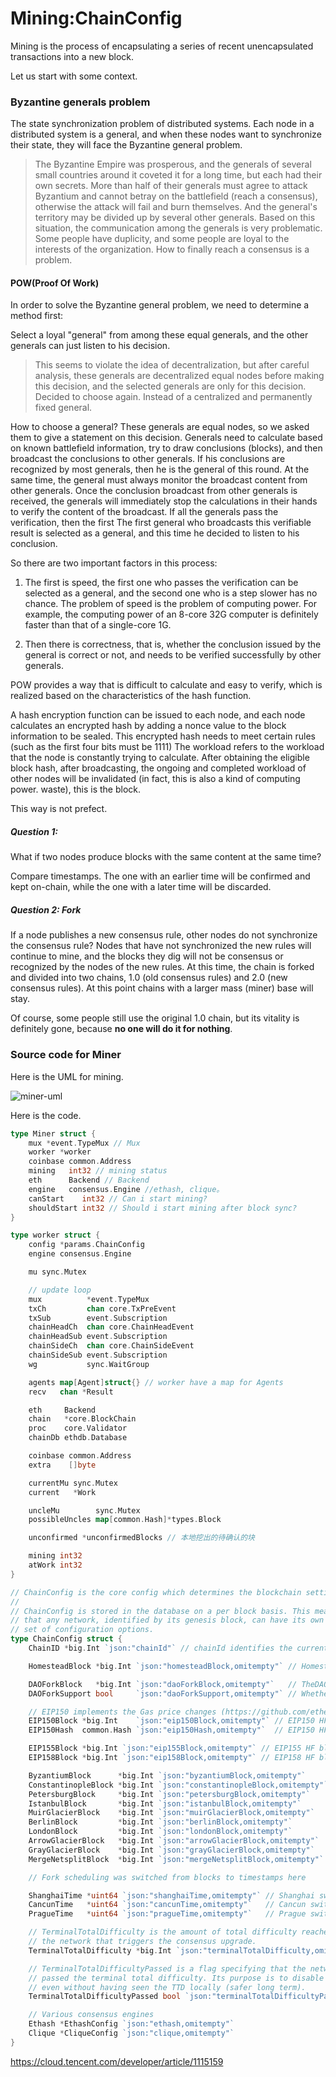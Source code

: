 # Mining:ChainConfig

Mining is the process of encapsulating a series of recent unencapsulated transactions into a new block.

Let us start with some context.



### Byzantine generals problem

The state synchronization problem of distributed systems. Each node in a distributed system is a general, and when these nodes want to synchronize their state, they will face the Byzantine general problem.

>  The Byzantine Empire was prosperous, and the generals of several small countries around it coveted it for a long time, but each had their own secrets. More than half of their generals must agree to attack Byzantium and cannot betray on the battlefield (reach a consensus), otherwise the attack will fail and burn themselves. And the general's territory may be divided up by several other generals. Based on this situation, the communication among the generals is very problematic. Some people have duplicity, and some people are loyal to the interests of the organization. How to finally reach a consensus is a problem.

#### POW(Proof Of Work)

In order to solve the Byzantine general problem, we need to determine a method first: 

Select a loyal "general" from among these equal generals, and the other generals can just listen to his decision.

> This seems to violate the idea of decentralization, but after careful analysis, these generals are decentralized equal nodes before making this decision, and the selected generals are only for this decision. Decided to choose again. Instead of a centralized and permanently fixed general.

How to choose a general?
These generals are equal nodes, so we asked them to give a statement on this decision. Generals need to calculate based on known battlefield information, try to draw conclusions (blocks), and then broadcast the conclusions to other generals. If his conclusions are recognized by most generals, then he is the general of this round.
At the same time, the general must always monitor the broadcast content from other generals. Once the conclusion broadcast from other generals is received, the generals will immediately stop the calculations in their hands to verify the content of the broadcast. If all the generals pass the verification, then the first The first general who broadcasts this verifiable result is selected as a general, and this time he decided to listen to his conclusion.

So there are two important factors in this process:

1. The first is speed, the first one who passes the verification can be selected as a general, and the second one who is a step slower has no chance. The problem of speed is the problem of computing power. For example, the computing power of an 8-core 32G computer is definitely faster than that of a single-core 1G.

2. Then there is correctness, that is, whether the conclusion issued by the general is correct or not, and needs to be verified successfully by other generals.

POW provides a way that is difficult to calculate and easy to verify, which is realized based on the characteristics of the hash function.

A hash encryption function can be issued to each node, and each node calculates an encrypted hash by adding a nonce value to the block information to be sealed. This encrypted hash needs to meet certain rules (such as the first four bits must be 1111)
The workload refers to the workload that the node is constantly trying to calculate. After obtaining the eligible block hash, after broadcasting, the ongoing and completed workload of other nodes will be invalidated (in fact, this is also a kind of computing power. waste), this is the block.



This way is not prefect.

##### Question 1: 

What if two nodes produce blocks with the same content at the same time? 

Compare timestamps. The one with an earlier time will be confirmed and kept on-chain, while the one with a later time will be discarded.

##### Question 2:  Fork

If a node publishes a new consensus rule, other nodes do not synchronize the consensus rule?
Nodes that have not synchronized the new rules will continue to mine, and the blocks they dig will not be consensus or recognized by the nodes of the new rules. At this time, the chain is forked and divided into two chains, 1.0 (old consensus rules) and 2.0 (new consensus rules). At this point chains with a larger mass (miner) base will stay.

Of course, some people still use the original 1.0 chain, but its vitality is definitely gone, because **no one will do it for nothing**.



### Source code for Miner

Here is the UML for mining.

![miner-uml](..\pictures\miner-uml.png)

Here is the code.

```go
type Miner struct {
    mux *event.TypeMux // Mux
    worker *worker
    coinbase common.Address 
    mining   int32 // mining status
    eth      Backend // Backend
    engine   consensus.Engine //ethash, clique。
    canStart    int32 // Can i start mining?
    shouldStart int32 // Should i start mining after block sync?
}

type worker struct {
    config *params.ChainConfig
    engine consensus.Engine

    mu sync.Mutex

    // update loop
    mux          *event.TypeMux
    txCh         chan core.TxPreEvent
    txSub        event.Subscription
    chainHeadCh  chan core.ChainHeadEvent
    chainHeadSub event.Subscription
    chainSideCh  chan core.ChainSideEvent
    chainSideSub event.Subscription
    wg           sync.WaitGroup

    agents map[Agent]struct{} // worker have a map for Agents
    recv   chan *Result

    eth     Backend
    chain   *core.BlockChain
    proc    core.Validator
    chainDb ethdb.Database

    coinbase common.Address
    extra    []byte

    currentMu sync.Mutex
    current   *Work

    uncleMu        sync.Mutex
    possibleUncles map[common.Hash]*types.Block

    unconfirmed *unconfirmedBlocks // 本地挖出的待确认的块

    mining int32
    atWork int32
}

// ChainConfig is the core config which determines the blockchain settings.
//
// ChainConfig is stored in the database on a per block basis. This means
// that any network, identified by its genesis block, can have its own
// set of configuration options.
type ChainConfig struct {
	ChainID *big.Int `json:"chainId"` // chainId identifies the current chain and is used for replay protection

	HomesteadBlock *big.Int `json:"homesteadBlock,omitempty"` // Homestead switch block (nil = no fork, 0 = already homestead)

	DAOForkBlock   *big.Int `json:"daoForkBlock,omitempty"`   // TheDAO hard-fork switch block (nil = no fork)
	DAOForkSupport bool     `json:"daoForkSupport,omitempty"` // Whether the nodes supports or opposes the DAO hard-fork

	// EIP150 implements the Gas price changes (https://github.com/ethereum/EIPs/issues/150)
	EIP150Block *big.Int    `json:"eip150Block,omitempty"` // EIP150 HF block (nil = no fork)
	EIP150Hash  common.Hash `json:"eip150Hash,omitempty"`  // EIP150 HF hash (needed for header only clients as only gas pricing changed)

	EIP155Block *big.Int `json:"eip155Block,omitempty"` // EIP155 HF block
	EIP158Block *big.Int `json:"eip158Block,omitempty"` // EIP158 HF block

	ByzantiumBlock      *big.Int `json:"byzantiumBlock,omitempty"`      // Byzantium switch block (nil = no fork, 0 = already on byzantium)
	ConstantinopleBlock *big.Int `json:"constantinopleBlock,omitempty"` // Constantinople switch block (nil = no fork, 0 = already activated)
	PetersburgBlock     *big.Int `json:"petersburgBlock,omitempty"`     // Petersburg switch block (nil = same as Constantinople)
	IstanbulBlock       *big.Int `json:"istanbulBlock,omitempty"`       // Istanbul switch block (nil = no fork, 0 = already on istanbul)
	MuirGlacierBlock    *big.Int `json:"muirGlacierBlock,omitempty"`    // Eip-2384 (bomb delay) switch block (nil = no fork, 0 = already activated)
	BerlinBlock         *big.Int `json:"berlinBlock,omitempty"`         // Berlin switch block (nil = no fork, 0 = already on berlin)
	LondonBlock         *big.Int `json:"londonBlock,omitempty"`         // London switch block (nil = no fork, 0 = already on london)
	ArrowGlacierBlock   *big.Int `json:"arrowGlacierBlock,omitempty"`   // Eip-4345 (bomb delay) switch block (nil = no fork, 0 = already activated)
	GrayGlacierBlock    *big.Int `json:"grayGlacierBlock,omitempty"`    // Eip-5133 (bomb delay) switch block (nil = no fork, 0 = already activated)
	MergeNetsplitBlock  *big.Int `json:"mergeNetsplitBlock,omitempty"`  // Virtual fork after The Merge to use as a network splitter

	// Fork scheduling was switched from blocks to timestamps here

	ShanghaiTime *uint64 `json:"shanghaiTime,omitempty"` // Shanghai switch time (nil = no fork, 0 = already on shanghai)
	CancunTime   *uint64 `json:"cancunTime,omitempty"`   // Cancun switch time (nil = no fork, 0 = already on cancun)
	PragueTime   *uint64 `json:"pragueTime,omitempty"`   // Prague switch time (nil = no fork, 0 = already on prague)

	// TerminalTotalDifficulty is the amount of total difficulty reached by
	// the network that triggers the consensus upgrade.
	TerminalTotalDifficulty *big.Int `json:"terminalTotalDifficulty,omitempty"`

	// TerminalTotalDifficultyPassed is a flag specifying that the network already
	// passed the terminal total difficulty. Its purpose is to disable legacy sync
	// even without having seen the TTD locally (safer long term).
	TerminalTotalDifficultyPassed bool `json:"terminalTotalDifficultyPassed,omitempty"`

	// Various consensus engines
	Ethash *EthashConfig `json:"ethash,omitempty"`
	Clique *CliqueConfig `json:"clique,omitempty"`
}
```





































https://cloud.tencent.com/developer/article/1115159